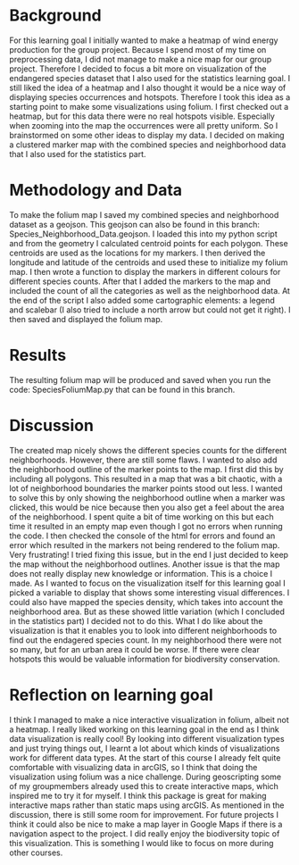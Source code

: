 # Background
For this learning goal I initially wanted to make a heatmap of wind energy production for the group project. Because I spend most of my time on preprocessing data, I did not manage to make a nice map for our group project. Therefore I decided to focus a bit more on visualization of the endangered species dataset that I also used for the statistics learning goal. I still liked the idea of a heatmap and I also thought it would be a nice way of displaying species occurrences and hotspots. Therefore I took this idea as a starting point to make some visualizations using folium. I first checked out a heatmap, but for this data there were no real hotspots visible. Especially when zooming into the map the occurrences were all pretty uniform. So I brainstormed on some other ideas to display my data. I decided on making a clustered marker map with the combined species and neighborhood data that I also used for the statistics part. 
# Methodology and Data
To make the folium map I saved my combined species and neighborhood dataset as a geojson. This geojson can also be found in this branch: Species_Neighborhood_Data.geojson. I loaded this into my python script and from the geometry I calculated centroid points for each polygon. These centroids are used as the locations for my markers. I then derived the longitude and latitude of the centroids and used these to initialize my folium map. I then wrote a function to display the markers in different colours for different species counts. After that I added the markers to the map and included the count of all the categories as well as the neighborhood data. At the end of the script I also added some cartographic elements: a legend and scalebar (I also tried to include a north arrow but could not get it right). I then saved and displayed the folium map.
# Results
The resulting folium map will be produced and saved when you run the code: SpeciesFoliumMap.py that can be found in this branch. 
# Discussion
The created map nicely shows the different species counts for the different neighborhoods. However, there are still some flaws. I wanted to also add the neighborhood outline of the marker points to the map. I first did this by including all polygons. This resulted in a map that was a bit chaotic, with a lot of neighborhood boundaries the marker points stood out less. I wanted to solve this by only showing the neighborhood outline when a marker was clicked, this would be nice because then you also get a feel about the area of the neighborhood. I spent quite a bit of time working on this but each time it resulted in an empty map even though I got no errors when running the code. I then checked the console of the html for errors and found an error which resulted in the markers not being rendered to the folium map. Very frustrating! I tried fixing this issue, but in the end I just decided to keep the map without the neighborhood outlines. 
Another issue is that the map does not really display new knowledge or information. This is a choice I made. As I wanted to focus on the visualization itself for this learning goal I picked a variable to display that shows some interesting visual differences. I could also have mapped the species density, which takes into account the neighborhood area. But as these showed little variation (which I concluded in the statistics part) I decided not to do this.
What I do like about the visualization is that it enables you to look into different neighborhoods to find out the endagered species count. In my neighborhood there were not so many, but for an urban area it could be worse. If there were clear hotspots this would be valuable information for biodiversity conservation. 
# Reflection on learning goal
I think I managed to make a nice interactive visualization in folium, albeit not a heatmap. I really liked working on this learning goal in the end as I think data visualization is really cool! By looking into different visualization types and just trying things out, I learnt a lot about which kinds of visualizations work for different data types. At the start of this course I already felt quite comfortable with visualizing data in arcGIS, so I think that doing the visualization using folium was a nice challenge. During geoscripting some of my groupmembers already used this to create interactive maps, which inspired me to try it for myself. I think this package is great for making interactive maps rather than static maps using arcGIS. As mentioned in the discussion, there is still some room for improvement. For future projects I think it could also be nice to make a map layer in Google Maps if there is a navigation aspect to the project. I did really enjoy the biodiversity topic of this visualization. This is something I would like to focus on more during other courses. 
